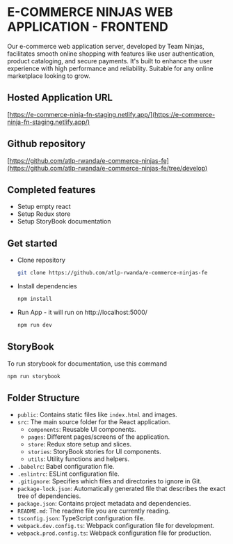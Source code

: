 # E-COMMERCE NINJAS WEB APPLICATION - FRONTEND

Our e-commerce web application server, developed by Team Ninjas, facilitates smooth online shopping with features like user authentication, product cataloging, and secure payments. It's built to enhance the user experience with high performance and reliability. Suitable for any online marketplace looking to grow.


## Hosted Application URL

[https://e-commerce-ninja-fn-staging.netlify.app/](https://e-commerce-ninja-fn-staging.netlify.app/)

## Github repository

[https://github.com/atlp-rwanda/e-commerce-ninjas-fe](https://github.com/atlp-rwanda/e-commerce-ninjas-fe/tree/develop)


## Completed features
- Setup empty react
- Setup Redux store
- Setup StoryBook documentation

## Get started
- Clone repository
  ```bash
  git clone https://github.com/atlp-rwanda/e-commerce-ninjas-fe
  ```
- Install dependencies
  ```bash
  npm install
  ```
- Run App - it will run on http://localhost:5000/
  ```bash
  npm run dev
  ```
     
## StoryBook

To run storybook for documentation, use this command

```sh 
npm run storybook 
```

## Folder Structure

- `public`: Contains static files like `index.html` and images.
- `src`: The main source folder for the React application.
  - `components`: Reusable UI components.
  - `pages`: Different pages/screens of the application.
  - `store`: Redux store setup and slices.
  - `stories`: StoryBook stories for UI components.
  - `utils`: Utility functions and helpers.
- `.babelrc`: Babel configuration file.
- `.eslintrc`: ESLint configuration file.
- `.gitignore`: Specifies which files and directories to ignore in Git.
- `package-lock.json`: Automatically generated file that describes the exact tree of dependencies.
- `package.json`: Contains project metadata and dependencies.
- `README.md`: The readme file you are currently reading.
- `tsconfig.json`: TypeScript configuration file.
- `webpack.dev.config.ts`: Webpack configuration file for development.
- `webpack.prod.config.ts`: Webpack configuration file for production.